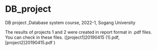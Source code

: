 # DB_project
DB project ,Database system course, 2022-1,  Sogang University  


The results of projects 1 and 2 were created in report format in .pdf files. 
You can check in these files. ([project1]20190415 (1).pdf, [project2]20190415.pdf )

